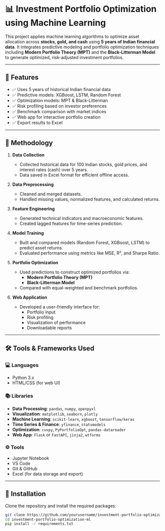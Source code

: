 # 📊 Investment Portfolio Optimization using Machine Learning

This project applies machine learning algorithms to optimize asset allocation across **stocks, gold, and cash** using **5 years of Indian financial data**. It integrates predictive modeling and portfolio optimization techniques including **Modern Portfolio Theory (MPT)** and the **Black-Litterman Model** to generate optimized, risk-adjusted investment portfolios.

---

## 📌 Features

- ✅ Uses 5 years of historical Indian financial data
- ✅ Predictive models: XGBoost, LSTM, Random Forest
- ✅ Optimization models: MPT & Black-Litterman
- ✅ Risk profiling based on investor preferences
- ✅ Benchmark comparison with market indices
- ✅ Web app for interactive portfolio creation
- ✅ Export results to Excel

---

## 🧠 Methodology

1. **Data Collection**
   - Collected historical data for 100 Indian stocks, gold prices, and interest rates (cash) over 5 years.
   - Data saved in Excel format for efficient offline access.

2. **Data Preprocessing**
   - Cleaned and merged datasets.
   - Handled missing values, normalized features, and calculated returns.

3. **Feature Engineering**
   - Generated technical indicators and macroeconomic features.
   - Created lagged features for time-series prediction.

4. **Model Training**
   - Built and compared models (Random Forest, XGBoost, LSTM) to predict asset returns.
   - Evaluated performance using metrics like MSE, R², and Sharpe Ratio.

5. **Portfolio Optimization**
   - Used predictions to construct optimized portfolios via:
     - **Modern Portfolio Theory (MPT)**
     - **Black-Litterman Model**
   - Compared with equal-weighted and benchmark portfolios.

6. **Web Application**
   - Developed a user-friendly interface for:
     - Portfolio input
     - Risk profiling
     - Visualization of performance
     - Downloadable reports

---

## 🛠️ Tools & Frameworks Used

### 💻 Languages
- Python 3.x
- HTML/CSS (for web UI)

### 📚 Libraries
- **Data Processing**: `pandas`, `numpy`, `openpyxl`
- **Visualization**: `matplotlib`, `seaborn`, `plotly`
- **Machine Learning**: `scikit-learn`, `xgboost`, `tensorflow/keras`
- **Time Series & Finance**: `yfinance`, `statsmodels`
- **Optimization**: `cvxpy`, `PyPortfolioOpt`, `pandas-datareader`
- **Web App**: `Flask` or `FastAPI`, `jinja2`, `wtforms`

### ⚙️ Tools
- Jupyter Notebook
- VS Code 
- Git & GitHub
- Excel (for data storage and export)

---

## 🚀 Installation

Clone the repository and install the required packages:

```bash
git clone https://github.com/yourusername/investment-portfolio-optimization-ml.git
cd investment-portfolio-optimization-ml
pip install -r requirements.txt
